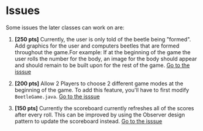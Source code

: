 # Issues

Some issues the later classes can work on are:

1. **[250 pts]** Currently, the user is only told of the beetle being "formed". Add graphics for the user and computers beetles that are formed throughout the game.For example: If at the beginning of the game the user rolls the number for the body, an image for the body should appear and should remain to be built upon for the rest of the game.
[Go to the isssue](https://github.com/UCSB-CS56-Projects/cs56-games-beetle/issues/3)

2. **[200 pts]** Allow 2 Players to choose 2 different game modes at the beginning of the game. To add this feature, you'll have to first modify `BeetleGame.java`.
[Go to the isssue](https://github.com/UCSB-CS56-Projects/cs56-games-beetle/issues/35)

3. **[150 pts]** Currently the scoreboard currently refreshes all of the scores after every roll. This can be improved by using the Observer design pattern to update the scoreboard instead.
[Go to the isssue](https://github.com/UCSB-CS56-Projects/cs56-games-beetle/issues/36)
